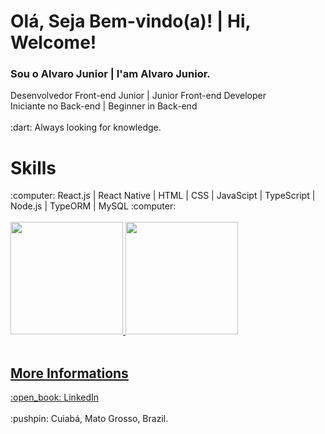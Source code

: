 
# Olá, Seja Bem-vindo(a)! | Hi, Welcome!
<div>
   
  <h3>
    <b>
      Sou o Alvaro Junior | I'am Alvaro Junior.    
    </b>
  </h3>
  
  <span>
    Desenvolvedor Front-end Junior | Junior Front-end Developer
    <br />
    Iniciante no Back-end  | Beginner in Back-end
  </span>
  
  <br />
  <br />
  
  <span>
    :dart: Always looking for knowledge.
  </span>
  
  <br />
  
  # Skills
  <span>
    :computer: React.js | React Native | HTML | CSS | JavaScipt | TypeScript | Node.js | TypeORM | MySQL :computer:
  </span>
  
  <br />
  <br />
 
  <div>
    <a href="https://github.com/alvarojunior02">
    <img height="180em" src="https://github-readme-stats.vercel.app/api?username=alvarojunior02&show_icons=true&theme=dracula&include_all_commits=true&count_private=true"/>
    <img height="180em" src="https://github-readme-stats.vercel.app/api/top-langs/?username=alvarojunior02&layout=compact&langs_count=7&theme=dracula"/>
  </div>
  
  <br />
    
  ## More Informations
    
  <span>
    <a targe="_blank" href="https://www.linkedin.com/in/alvaro-junior-831299183/">
      <span>
        :open_book: LinkedIn
      </span>
    </a>
    <span>
  </a>
</span>
  
  <br />
  <br />
  
  <span>
    :pushpin: Cuiabá, Mato Grosso, Brazil.
  </span>
</div>
